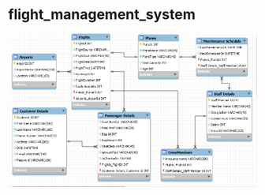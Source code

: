 # flight_management_system

![alt text](https://github.com/manankharbanda/flight_management_system/blob/master/Images/Project_Data_Model.tiff)
